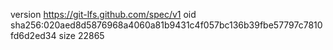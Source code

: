 version https://git-lfs.github.com/spec/v1
oid sha256:020aed8d5876968a4060a81b9431c4f057bc136b39fbe57797c7810fd6d2ed34
size 22865
